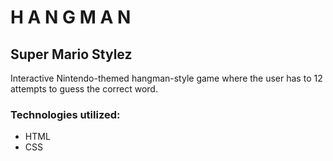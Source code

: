 # H A N G M A N 
## Super Mario Stylez

Interactive Nintendo-themed hangman-style game where the user has to 12 attempts to guess the correct word.

### Technologies utilized: 

* HTML 
* CSS
